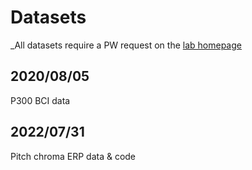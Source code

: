 # Datasets
_All datasets require a PW request on the [lab homepage](https://www.unist-bci.com/datasets)

## 2020/08/05
P300 BCI data

## 2022/07/31
Pitch chroma ERP data & code
